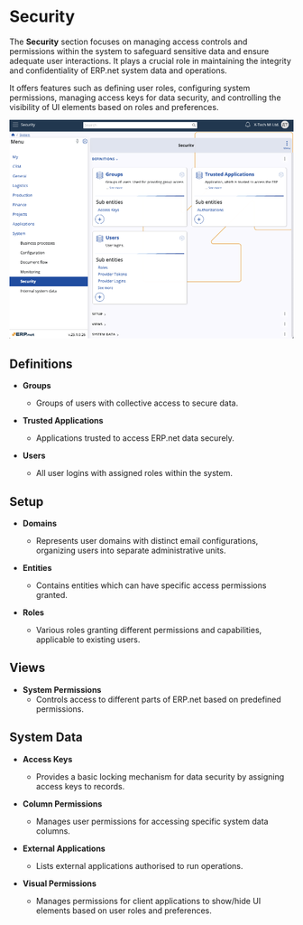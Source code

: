 # Security 

The **Security** section focuses on managing access controls and permissions within the system to safeguard sensitive data and ensure adequate user interactions. It  plays a crucial role in maintaining the integrity and confidentiality of ERP.net system data and operations.

It offers features such as defining user roles, configuring system permissions, managing access keys for data security, and controlling the visibility of UI elements based on roles and preferences. 

![pictures](pictures/security.png)

## Definitions 

- **Groups**
  - Groups of users with collective access to secure data.

- **Trusted Applications**
  - Applications trusted to access ERP.net data securely.
    
- **Users**
  - All user logins with assigned roles within the system.

## Setup 

- **Domains**
  - Represents user domains with distinct email configurations, organizing users into separate administrative units.

- **Entities**
  - Contains entities which can have specific access permissions granted.

- **Roles**
  - Various roles granting different permissions and capabilities, applicable to existing users.

## Views

- **System Permissions**
  - Controls access to different parts of ERP.net based on predefined permissions.

## System Data

- **Access Keys**
  - Provides a basic locking mechanism for data security by assigning access keys to records.

- **Column Permissions**
  - Manages user permissions for accessing specific system data columns.

- **External Applications**
  - Lists external applications authorised to run operations.
    
- **Visual Permissions**
  - Manages permissions for client applications to show/hide UI elements based on user roles and preferences.
